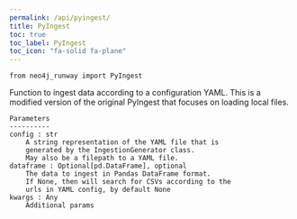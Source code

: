 ```yaml
---
permalink: /api/pyingest/
title: PyIngest
toc: true
toc_label: PyIngest
toc_icon: "fa-solid fa-plane"
---
```


    from neo4j_runway import PyIngest

Function to ingest data according to a configuration
        YAML.
    This is a modified version of the original PyIngest that
        focuses on loading local files.

    Parameters
    ----------
    config : str
        A string representation of the YAML file that is
        generated by the IngestionGenerator class.
        May also be a filepath to a YAML file.
    dataframe : Optional[pd.DataFrame], optional
        The data to ingest in Pandas DataFrame format.
        If None, then will search for CSVs according to the
        urls in YAML config, by default None
    kwargs : Any
        Additional params
